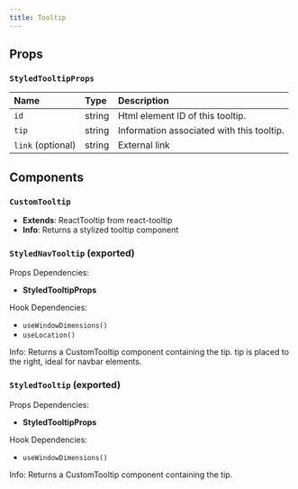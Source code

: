 ```yaml
---
title: Tooltip
---
```


## Props

### `StyledTooltipProps`

| Name | Type | Description                                                          |
| :--- | :--- | :------------------------------------------------------------------- |
| `id` | string | Html element ID of this tooltip.
| `tip` | string | Information associated with this tooltip.
| `link` (optional) | string | External link

## Components

### `CustomTooltip`
- **Extends**: ReactTooltip from react-tooltip
- **Info**: Returns a stylized tooltip component

### `StyledNavTooltip` (exported)

Props Dependencies:

- **StyledTooltipProps**

Hook Dependencies:
- `useWindowDimensions()`
- `useLocation()`

Info: Returns a CustomTooltip component containing the tip. tip is placed to the right, ideal for navbar elements.

### `StyledTooltip` (exported)

Props Dependencies:

- **StyledTooltipProps**

Hook Dependencies:
- `useWindowDimensions()`

Info: Returns a CustomTooltip component containing the tip.

